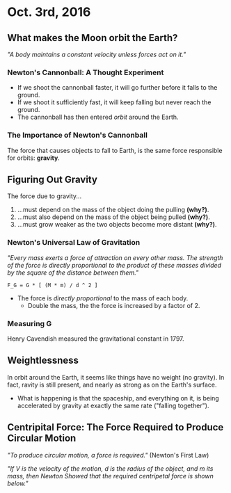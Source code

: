 Oct. 3rd, 2016
==============

What makes the Moon orbit the Earth?
------------------------------------

*"A body maintains a constant velocity unless forces act on it."*

### Newton's Cannonball: A Thought Experiment

- If we shoot the cannonball faster, it will go further before it falls to the ground.
- If we shoot it sufficiently fast, it will keep falling but never reach the ground.
- The cannonball has then entered *orbit* around the Earth.

### The Importance of Newton's Cannonball

The force that causes objects to fall to Earth, is the same force responsible for orbits: **gravity**.

Figuring Out Gravity
--------------------

The force due to gravity...

1. ...must depend on the mass of the object doing the pulling **(why?)**.
2. ...must also depend on the mass of the object being pulled **(why?)**.
3. ...must grow weaker as the two objects become more distant **(why?)**.

### Newton's Universal Law of Gravitation

*"Every mass exerts a force of attraction on every other mass. The strength of the force is directly proportional to the product of these masses divided by the square of the distance between them."*

`F_G = G * [ (M * m) / d ^ 2 ]`

- The force is *directly proportional* to the mass of each body.
  - Double the mass, the the force is increased by a factor of 2.

### Measuring G

Henry Cavendish measured the gravitational constant in 1797.

Weightlessness
--------------

In orbit around the Earth, it seems like things have no weight (no gravity). In fact, ravity is still present, and nearly as strong as on the Earth's surface.

- What is happening is that the spaceship, and everything on it, is being accelerated by gravity at exactly the same rate ("falling together").

Centripital Force: The Force Required to Produce Circular Motion
----------------------------------------------------------------

*"To produce circular motion, a force is required."* (Newton's First Law)

*"If V is the velocity of the motion, d is the radius of the object, and m its mass, then Newton Showed that the required centripetal force is shown below."*
